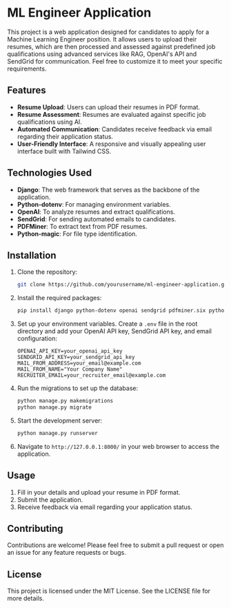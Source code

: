 
# ML Engineer Application

This project is a web application designed for candidates to apply for a Machine Learning Engineer position. It allows users to upload their resumes, which are then processed and assessed against predefined job qualifications using advanced services like RAG, OpenAI's API and SendGrid for communication.
Feel free to customize it to meet your specific requirements.
## Features

- **Resume Upload**: Users can upload their resumes in PDF format.
- **Resume Assessment**: Resumes are evaluated against specific job qualifications using AI.
- **Automated Communication**: Candidates receive feedback via email regarding their application status.
- **User-Friendly Interface**: A responsive and visually appealing user interface built with Tailwind CSS.

## Technologies Used

- **Django**: The web framework that serves as the backbone of the application.
- **Python-dotenv**: For managing environment variables.
- **OpenAI**: To analyze resumes and extract qualifications.
- **SendGrid**: For sending automated emails to candidates.
- **PDFMiner**: To extract text from PDF resumes.
- **Python-magic**: For file type identification.

## Installation

1. Clone the repository:

   ```bash
   git clone https://github.com/yourusername/ml-engineer-application.git
   ```

2. Install the required packages:

   ```bash
   pip install django python-dotenv openai sendgrid pdfminer.six python-magic
   ```

3. Set up your environment variables. Create a `.env` file in the root directory and add your OpenAI API key, SendGrid API key, and email configuration:

   ```plaintext
   OPENAI_API_KEY=your_openai_api_key
   SENDGRID_API_KEY=your_sendgrid_api_key
   MAIL_FROM_ADDRESS=your_email@example.com
   MAIL_FROM_NAME="Your Company Name"
   RECRUITER_EMAIL=your_recruiter_email@example.com
   ```

4. Run the migrations to set up the database:

   ```bash
   python manage.py makemigrations
   python manage.py migrate
   ```

5. Start the development server:

   ```bash
   python manage.py runserver
   ```

6. Navigate to `http://127.0.0.1:8000/` in your web browser to access the application.

## Usage

1. Fill in your details and upload your resume in PDF format.
2. Submit the application.
3. Receive feedback via email regarding your application status.

## Contributing

Contributions are welcome! Please feel free to submit a pull request or open an issue for any feature requests or bugs.

## License

This project is licensed under the MIT License. See the LICENSE file for more details.
